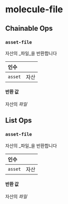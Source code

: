 # molecule-file

## Chainable Ops
<h3 id="asset-file"><code>asset-file</code></h3>

자산의 _파일_을 반환합니다

| 인수 |  |
| :--- | :--- |
| `asset` | 자산 |

#### 반환 값
자산의 _파일_


## List Ops
<h3 id="asset-file"><code>asset-file</code></h3>

자산의 _파일_을 반환합니다

| 인수 |  |
| :--- | :--- |
| `asset` | 자산 |

#### 반환 값
자산의 _파일_